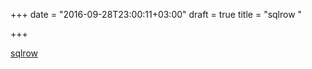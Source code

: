 +++
date = "2016-09-28T23:00:11+03:00"
draft = true
title = "sqlrow "

+++

<p><a href="https://github.com/jjeffery/sqlrow">sqlrow </a></p>
